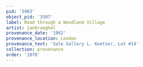 ```yaml
---
pid: '5903'
object_pid: '3507'
label: Road through a Woodland Village
artist: janbrueghel
provenance_date: '1962'
provenance_location: London
provenance_text: 'Sale Gallery L. Koetser, Lot #14'
collection: provenance
order: '1078'
---
```

